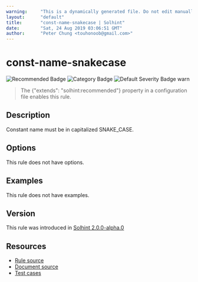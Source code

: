 ```yaml
---
warning:     "This is a dynamically generated file. Do not edit manually."
layout:      "default"
title:       "const-name-snakecase | Solhint"
date:        "Sat, 24 Aug 2019 03:06:51 GMT"
author:      "Peter Chung <touhonoob@gmail.com>"
---
```


# const-name-snakecase
![Recommended Badge](https://img.shields.io/badge/-Recommended-brightgreen)
![Category Badge](https://img.shields.io/badge/-Style%20Guide%20Rules-informational)
![Default Severity Badge warn](https://img.shields.io/badge/Default%20Severity-warn-yellow)
> The {"extends": "solhint:recommended"} property in a configuration file enables this rule.


## Description
Constant name must be in capitalized SNAKE_CASE.

## Options
This rule does not have options.

## Examples
This rule does not have examples.

## Version
This rule was introduced in [Solhint 2.0.0-alpha.0](https://github.com/protofire/solhint/tree/v2.0.0-alpha.0)

## Resources
- [Rule source](https://github.com/protofire/solhint/tree/master/lib/rules/naming/const-name-snakecase.js)
- [Document source](https://github.com/protofire/solhint/tree/master/docs/rules/naming/const-name-snakecase.md)
- [Test cases](https://github.com/protofire/solhint/tree/master/test/rules/naming/const-name-snakecase.js)
